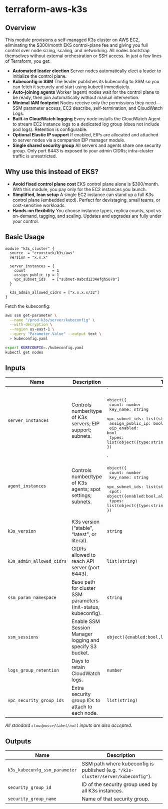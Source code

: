 # terraform-aws-k3s

## Overview

This module provisions a self-managed K3s cluster on AWS EC2, eliminating the
$300/month EKS control-plane fee and giving you full control over node sizing,
scaling, and networking. All nodes bootstrap themselves without external
orchestration or SSH access. In just a few lines of Terraform, you get:

- **Automated leader election**
  Server nodes automatically elect a leader to initialize the control plane.
- **Kubeconfig in SSM**
  The leader publishes its kubeconfig to SSM so you can fetch it securely and
  start using kubectl immediately.
- **Auto-joining agents**
  Worker (agent) nodes wait for the control plane to be ready, then join
  automatically without manual intervention.
- **Minimal IAM footprint**
  Nodes receive only the permissions they need—SSM parameter access, EC2
  describe, self-termination, and CloudWatch Logs.
- **Built-in CloudWatch logging**
  Every node installs the CloudWatch Agent to stream EC2 instance logs to a
  dedicated log group (does not include pod logs). Retention is configurable.
- **Optional Elastic IP support**
  If enabled, EIPs are allocated and attached to server nodes via a companion
  EIP manager module.
- **Single shared security group**
  All servers and agents share one security group. Only port 6443 is exposed
  to your admin CIDRs; intra-cluster traffic is unrestricted.

## Why use this instead of EKS?

- **Avoid fixed control plane cost**
  EKS control plane alone is $300/month. With this module, you pay only for
  the EC2 instances you launch.
- **Simplified, lean setup**
  A single EC2 instance can stand up a full K3s control plane (embedded etcd).
  Perfect for dev/staging, small teams, or cost-sensitive workloads.
- **Hands-on flexibility**
  You choose instance types, replica counts, spot vs on-demand, tagging, and
  scaling. Updates and upgrades are fully under your control.

## Basic Usage

```hcl
module "k3s_cluster" {
  source  = "cruxstack/k3s/aws"
  version = "x.x.x"

  server_instances = {
    count            = 1
    assign_public_ip = 1
    vpc_subnet_ids   = ["subnet-0abcd1234efgh5678"]
  }

  k3s_admin_allowed_cidrs = ["x.x.x.x/32"]
}
```

Fetch the kubeconfig:

```bash
aws ssm get-parameter \
  --name "/prod-k3s/server/kubeconfig" \
  --with-decryption \
  --region us-east-1 \
  --query "Parameter.Value" --output text \
  > kubeconfig.yaml

export KUBECONFIG=./kubeconfig.yaml
kubectl get nodes
```

## Inputs

| Name                      | Description                                                     | Type                                                                                                                                                                                                                             | Default          |
| ------------------------- | --------------------------------------------------------------- | -------------------------------------------------------------------------------------------------------------------------------------------------------------------------------------------------------------------------------- | ---------------- |
| `server_instances`        | Controls number/type of K3s servers; EIP support; subnets.      | `<pre>object({<br>  count: number<br>  key\_name: string<br>  vpc\_subnet\_ids: list(string)<br>  assign\_public\_ip: bool<br>  eip\_enabled: bool<br>  types: list(object({type\:string,weight\:number}))<br>})</pre>           | `{ count=1, … }` |
| `agent_instances`         | Controls number/type of K3s agents; spot settings; subnets.     | `<pre>object({<br>  count: number<br>  key\_name: string<br>  vpc\_subnet\_ids: list(string)<br>  spot: object({enabled\:bool,allocation\_strategy\:string})<br>  types: list(object({type\:string,weight\:number}))<br>})</pre> | `{ count=0, … }` |
| `k3s_version`             | K3s version (“stable”, “latest”, or literal).                   | `string`                                                                                                                                                                                                                         | `"stable"`       |
| `k3s_admin_allowed_cidrs` | CIDRs allowed to reach API server (port 6443).                  | `list(string)`                                                                                                                                                                                                                   | `[]`             |
| `ssm_param_namespace`     | Base path for cluster SSM parameters (init-status, kubeconfig). | `string`                                                                                                                                                                                                                         | `"/k3s-cluster"` |
| `ssm_sessions`            | Enable SSM Session Manager logging and specify S3 bucket.       | `object({enabled:bool,logs_bucket_name:string})`                                                                                                                                                                                 | `{}`             |
| `logs_group_retention`    | Days to retain CloudWatch logs.                                 | `number`                                                                                                                                                                                                                         | `90`             |
| `vpc_security_group_ids`  | Extra security group IDs to attach to each node.                | `list(string)`                                                                                                                                                                                                                   | `[]`             |

*All standard `cloudposse/label/null` inputs are also accepted.*


## Outputs

| Name                          | Description                                                                       |
| ----------------------------- | --------------------------------------------------------------------------------- |
| `k3s_kubeconfg_ssm_parameter` | SSM path where kubeconfig is published (e.g. `"/k3s-cluster/server/kubeconfig"`). |
| `security_group_id`           | ID of the security group used by all K3s instances.                               |
| `security_group_name`         | Name of that security group.                                                      |

